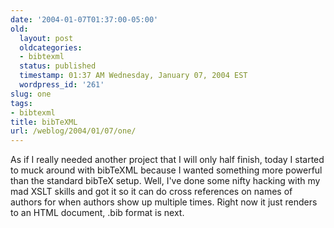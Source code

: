 ```yaml
---
date: '2004-01-07T01:37:00-05:00'
old:
  layout: post
  oldcategories:
  - bibtexml
  status: published
  timestamp: 01:37 AM Wednesday, January 07, 2004 EST
  wordpress_id: '261'
slug: one
tags:
- bibtexml
title: bibTeXML
url: /weblog/2004/01/07/one/
---
```


As if I really needed another project that I will only half finish, today I
started to muck around with bibTeXML because I wanted something more powerful
than the standard bibTeX setup.  Well, I've done some nifty hacking with my mad
XSLT skills and got it so it can do cross references on names of authors for
when authors show up multiple times.  Right now it just renders to an HTML
document, .bib format is next.


